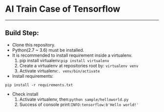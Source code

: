 # AI Train Case of Tensorflow

------------------------------------------------------

## Build Step:
- Clone this repository.
- Python(2.7 ~ 3.6) must be installed.
- It is recommended to install requirement inside a virtualenv.
  1. pip install virtualenv:`pip install virtualenv`
  2. Create a virtualenv at repositories root by: `virtualenv venv`
  3. Activate virtualenv:`. venv/bin/activate`
- Install requirements:
```commandline
pip install -r requirements.txt
```
- Check install
  1. Activate virtualenv, then:`python sample/helloworld.py`
  2. Success of console print:`INFO:tensorflow:b'Hello world!'`  